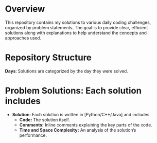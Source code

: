 # Overview
This repository contains my solutions to various daily coding challenges, organized by problem statements. The goal is to provide clear, efficient solutions along with explanations to help understand the concepts and approaches used.

# Repository Structure
**Days**: Solutions are categorized by the day they were solved.
# Problem Solutions: Each solution includes
- **Solution**: Each solution is written in [Python/C++/Java] and includes
  - **Code:** The solution itself.  
  - **Comments:** Inline comments explaining the key parts of the code.  
  - **Time and Space Complexity:** An analysis of the solution’s performance.
